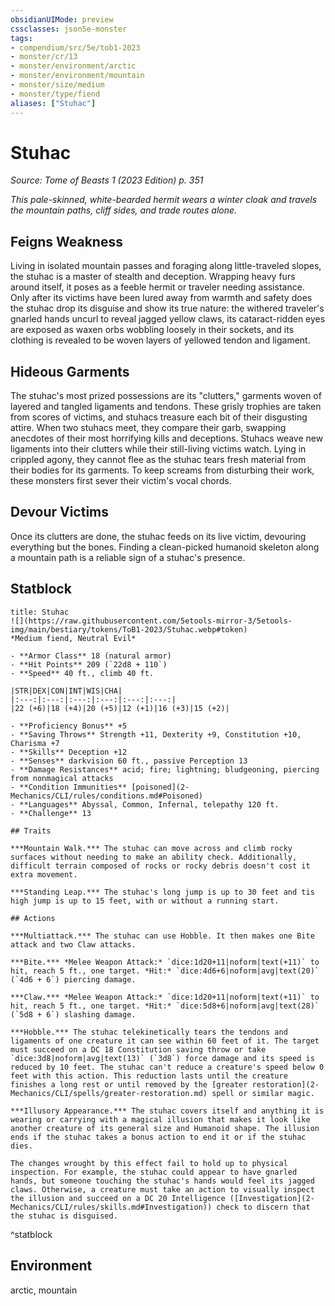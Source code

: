 ```yaml
---
obsidianUIMode: preview
cssclasses: json5e-monster
tags:
- compendium/src/5e/tob1-2023
- monster/cr/13
- monster/environment/arctic
- monster/environment/mountain
- monster/size/medium
- monster/type/fiend
aliases: ["Stuhac"]
---
```

# Stuhac
*Source: Tome of Beasts 1 (2023 Edition) p. 351*  

*This pale-skinned, white-bearded hermit wears a winter cloak and travels the mountain paths, cliff sides, and trade routes alone.*

## Feigns Weakness

Living in isolated mountain passes and foraging along little-traveled slopes, the stuhac is a master of stealth and deception. Wrapping heavy furs around itself, it poses as a feeble hermit or traveler needing assistance. Only after its victims have been lured away from warmth and safety does the stuhac drop its disguise and show its true nature: the withered traveler's gnarled hands uncurl to reveal jagged yellow claws, its cataract-ridden eyes are exposed as waxen orbs wobbling loosely in their sockets, and its clothing is revealed to be woven layers of yellowed tendon and ligament.

## Hideous Garments

The stuhac's most prized possessions are its "clutters," garments woven of layered and tangled ligaments and tendons. These grisly trophies are taken from scores of victims, and stuhacs treasure each bit of their disgusting attire. When two stuhacs meet, they compare their garb, swapping anecdotes of their most horrifying kills and deceptions. Stuhacs weave new ligaments into their clutters while their still-living victims watch. Lying in crippled agony, they cannot flee as the stuhac tears fresh material from their bodies for its garments. To keep screams from disturbing their work, these monsters first sever their victim's vocal chords.

## Devour Victims

Once its clutters are done, the stuhac feeds on its live victim, devouring everything but the bones. Finding a clean-picked humanoid skeleton along a mountain path is a reliable sign of a stuhac's presence.

## Statblock

```ad-statblock
title: Stuhac
![](https://raw.githubusercontent.com/5etools-mirror-3/5etools-img/main/bestiary/tokens/ToB1-2023/Stuhac.webp#token)
*Medium fiend, Neutral Evil*

- **Armor Class** 18 (natural armor)
- **Hit Points** 209 (`22d8 + 110`)
- **Speed** 40 ft., climb 40 ft.

|STR|DEX|CON|INT|WIS|CHA|
|:---:|:---:|:---:|:---:|:---:|:---:|
|22 (+6)|18 (+4)|20 (+5)|12 (+1)|16 (+3)|15 (+2)|

- **Proficiency Bonus** +5
- **Saving Throws** Strength +11, Dexterity +9, Constitution +10, Charisma +7
- **Skills** Deception +12
- **Senses** darkvision 60 ft., passive Perception 13
- **Damage Resistances** acid; fire; lightning; bludgeoning, piercing from nonmagical attacks
- **Condition Immunities** [poisoned](2-Mechanics/CLI/rules/conditions.md#Poisoned)
- **Languages** Abyssal, Common, Infernal, telepathy 120 ft.
- **Challenge** 13

## Traits

***Mountain Walk.*** The stuhac can move across and climb rocky surfaces without needing to make an ability check. Additionally, difficult terrain composed of rocks or rocky debris doesn't cost it extra movement.

***Standing Leap.*** The stuhac's long jump is up to 30 feet and tis high jump is up to 15 feet, with or without a running start.

## Actions

***Multiattack.*** The stuhac can use Hobble. It then makes one Bite attack and two Claw attacks.

***Bite.*** *Melee Weapon Attack:* `dice:1d20+11|noform|text(+11)` to hit, reach 5 ft., one target. *Hit:* `dice:4d6+6|noform|avg|text(20)` (`4d6 + 6`) piercing damage.

***Claw.*** *Melee Weapon Attack:* `dice:1d20+11|noform|text(+11)` to hit, reach 5 ft., one target. *Hit:* `dice:5d8+6|noform|avg|text(28)` (`5d8 + 6`) slashing damage.

***Hobble.*** The stuhac telekinetically tears the tendons and ligaments of one creature it can see within 60 feet of it. The target must succeed on a DC 18 Constitution saving throw or take `dice:3d8|noform|avg|text(13)` (`3d8`) force damage and its speed is reduced by 10 feet. The stuhac can't reduce a creature's speed below 0 feet with this action. This reduction lasts until the creature finishes a long rest or until removed by the [greater restoration](2-Mechanics/CLI/spells/greater-restoration.md) spell or similar magic.

***Illusory Appearance.*** The stuhac covers itself and anything it is wearing or carrying with a magical illusion that makes it look like another creature of its general size and Humanoid shape. The illusion ends if the stuhac takes a bonus action to end it or if the stuhac dies.

The changes wrought by this effect fail to hold up to physical inspection. For example, the stuhac could appear to have gnarled hands, but someone touching the stuhac's hands would feel its jagged claws. Otherwise, a creature must take an action to visually inspect the illusion and succeed on a DC 20 Intelligence ([Investigation](2-Mechanics/CLI/rules/skills.md#Investigation)) check to discern that the stuhac is disguised.
```
^statblock

## Environment

arctic, mountain